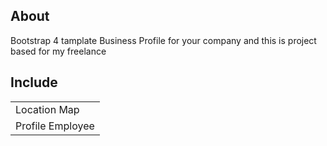 ## About

<p>
  Bootstrap 4 tamplate Business Profile for your company and this is project based for my freelance
</p> 

## Include
<table>
  <tr>
    <td>Location Map</td>
  </tr>
  <tr>
    <td>Profile Employee</td>
  </tr>
